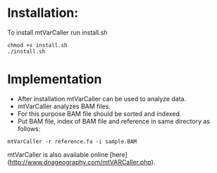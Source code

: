 # Installation:

To install mtVarCaller run install.sh
```
chmod +x install.sh
./install.sh
```
# Implementation

- After installation mtVarCaller can be used to analyze data. 
- mtVarCaller analyzes BAM files.
- For this purpose BAM file should be sorted and indexed. 
- Put BAM file, index of BAM file and reference in same directory as follows:

```
mtVarCaller -r reference.fa -i sample.BAM
```
mtVarCaller is also  available online [here]
(http://www.dnageography.com/mtVARCaller.php).
